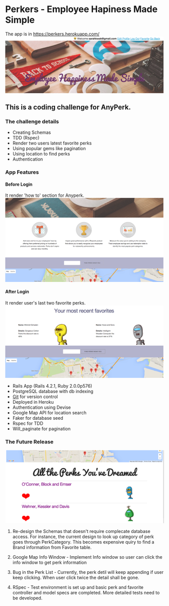 # Perkers - Employee Hapiness Made Simple
The app is in https://perkers.herokuapp.com/
![Alt Main Page](https://github.com/sarahkwak/Perkers/blob/master/app/assets/images/hero.png)

## This is a coding challenge for AnyPerk. 
### The challenge details 
- Creating Schemas
- TDD (Rspec)
- Render two users latest favorite perks
- Using popular gems like pagination
- Using location to find perks 
- Authentication 

### App Features

#### Before Login 
It render 'how to' section for Anyperk. 
![Alt HowTo](https://github.com/sarahkwak/Perkers/blob/master/app/assets/images/before_login.png)

#### After Login
It render user's last two favorite perks.
![Alt Main Page](https://github.com/sarahkwak/Perkers/blob/master/app/assets/images/middle.png)

- Rails App (Rails 4.2.1, Ruby 2.0.0p576)
- PostgreSQL database with db indexing
- [Git](https://github.com/sarahkwak/Perkers) for version control 
- Deployed in Heroku
- Authentication using Devise
- Google Map API for location search
- Faker for database seed
- Rspec for TDD
- Will_paginate for pagination 

### The Future Release

![Alt List](https://github.com/sarahkwak/Perkers/blob/master/app/assets/images/list.png)

1. Re-design the Schemas that doesn't require complecate database access. For instance, the current design to look up category of perk goes through PerkCategory. This becomes expensive quiry to find a Brand information from Favorite table.

2. Google Map Info Window - Implement Info window so user can click the info window to get perk information

3. Bug in the Perk List - Currently, the perk detil will keep appending if user keep clicking. When user click twice the detail shall be gone.

4. RSpec - Test environment is set up and basic perk and favorite controller and model specs are completed. More detailed tests need to be developed. 

